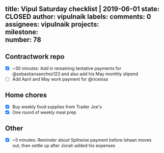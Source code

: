 title:	Vipul Saturday checklist | 2019-06-01
state:	CLOSED
author:	vipulnaik
labels:	
comments:	0
assignees:	vipulnaik
projects:	
milestone:	
number:	78
--
## Contractwork repo

- [x] ~30 minutes: Add in remaining tentative payments for @sebastiansanchez123 and also add his May monthly stipend
- [ ] Add April and May work payment for @riceissa

## Home chores

- [x] Buy weekly food supplies from Trader Joe's
- [x] One round of weekly meal prep

## Other

- [x] ~5 minutes: Reminder about Splitwise payment before Ishaan moves out, then settle up after Jonah added his expenses
